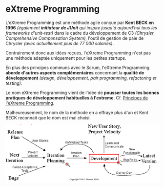 # eXtreme Programming

L'eXtreme Programming est une méthode agile conçue par **Kent BECK en 1996** _\(également **initiateur de JUnit** qui inspire jusqu'à aujourd'hui tous les frameworks d'unit-test\)_ dans le cadre du développement de C3 _\(Chrysler Comprehensive Compensation System\)_, l'outil de gestion de paie de Chrysler _\(avec actuellement plus de 77 000 salariés\)_.

Contrairement donc aux idées reçues, l'eXtreme Programming n'est pas une méthode adaptée uniquement pour les petites startups.

En plus des principes communs avec le Scrum, l'eXtreme Programming **aborde d'autres aspects complémentaires** concernant la **qualité de développement** _\(design, développement, pair programming, refactoring et testing\)_.

Le nom eXtreme Programming vient de l'idée de **pousser toutes les bonnes pratiques de développement habituelles à l'extreme**. Cf. [Principes de l'eXtreme Programming](principes-de-lextreme-programming.md).

Malheureusement, le nom de la méthode en a effrayé plus d'un et Kent BECK reconnait que le nom est mal choisi.

![](../.gitbook/assets/image.png)

